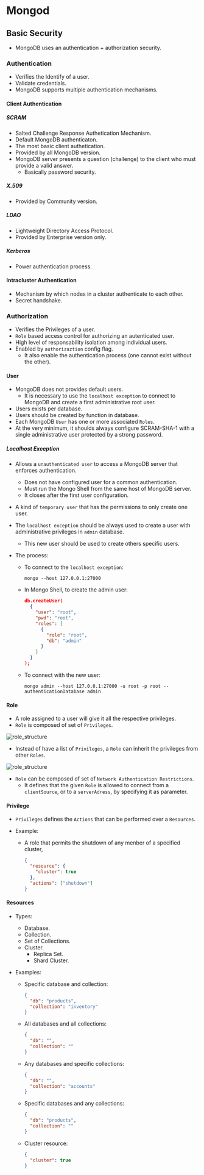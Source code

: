 # Mongod

## Basic Security

- MongoDB uses an authentication + authorization security.

### Authentication

- Verifies the Identify of a user.
- Validate credentials.
- MongoDB supports multiple authentication mechanisms.

#### Client Authentication

##### SCRAM

- Salted Challenge Response Authetication Mechanism.
- Default MongoDB authenticaton.
- The most basic client authetication.
- Provided by all MongoDB version.
- MongoDB server presents a question (challenge) to the client who must provide a valid answer.
  - Basically password security.

##### X.509

- Provided by Community version.

##### LDAO

- Lightweight Directory Access Protocol.
- Provided by Enterprise version only.

##### Kerberos

- Power authentication process.

#### Intracluster Authentication

- Mechanism by which nodes in a cluster authenticate to each other.
- Secret handshake.

### Authorization

- Verifies the Privileges of a user.
- `Role` based access control for authorizing an autenticated user.
- High level of responsability isolation among individual users.
- Enabled by `authorizaztion` config flag.
  - It also enable the authentication process (one cannot exist without the other).

#### User

- MongoDB does not provides default users.
  - It is necessary to use the `localhost exception` to connect to MongoDB and create a first administrative root user.
- Users exists per database.
- Users should be created by function in database.
- Each MongoDB `User` has one or more associated `Roles`.
- At the very minimum, it shoulds always configure SCRAM-SHA-1 with a single administrative user protected by a strong password.

##### Localhost Exception

- Allows a `unauthenticated user` to access a MongoDB server that enforces authentication.
  - Does not have configured user for a common authentication.
  - Must run the Mongo Shell from the same host of MongoDB server.
  - It closes after the first user configuration.
- A kind of `temporary user` that has the permissions to only create one user.
- The `localhost exception` should be always used to create a user with administrative privileges in `admin` database.
  - This new user should be used to create others specific users.
- The process:

  - To connect to the `localhost exception`:

    ```shell
    mongo --host 127.0.0.1:27000
    ```

  - In Mongo Shell, to create the admin user:

    ```json
    db.createUser(
      {
        "user": "root",
        "pwd": "root",
        "roles": [
          {
            "role": "root",
            "db": "admin"
          }
        ]
      }
    );
    ```

  - To connect with the new user:

    ```shell
    mongo admin --host 127.0.0.1:27000 -u root -p root --authenticationDatabase admin
    ```

#### Role

- A role assigned to a user will give it all the respective privileges.
- `Role` is composed of set of `Privileges`.

![role_structure](./images/role_structure.png)

- Instead of have a list of `Privileges`, a `Role` can inherit the privileges from other `Roles`.

![role_structure](./images/role_heritage.png)

- `Role` can be composed of set of `Network Authentication Restrictions`.
  - It defines that the given `Role` is allowed to connect from a `clientSource`, or to a `serverAdress`, by specifying it as parameter.

#### Privilege

- `Privileges` defines the `Actions` that can be performed over a `Resources`.

- Example:

  - A role that permits the shutdown of any menber of a specified cluster,

    ```json
    {
      "resource": {
        "cluster": true
      },
      "actions": ["shutdown"]
    }
    ```

#### Resources

- Types:
  - Database.
  - Collection.
  - Set of Collections.
  - Cluster.
    - Replica Set.
    - Shard Cluster.
- Examples:

  - Specific database and collection:

    ```json
    {
      "db": "products",
      "collection": "inventory"
    }
    ```

  - All databases and all collections:

    ```json
    {
      "db": "",
      "collection": ""
    }
    ```

  - Any databases and specific collections:

    ```json
    {
      "db": "",
      "collection": "accounts"
    }
    ```

  - Specific databases and any collections:

    ```json
    {
      "db": "products",
      "collection": ""
    }
    ```

  - Cluster resource:

    ```json
    {
      "cluster": true
    }
    ```

